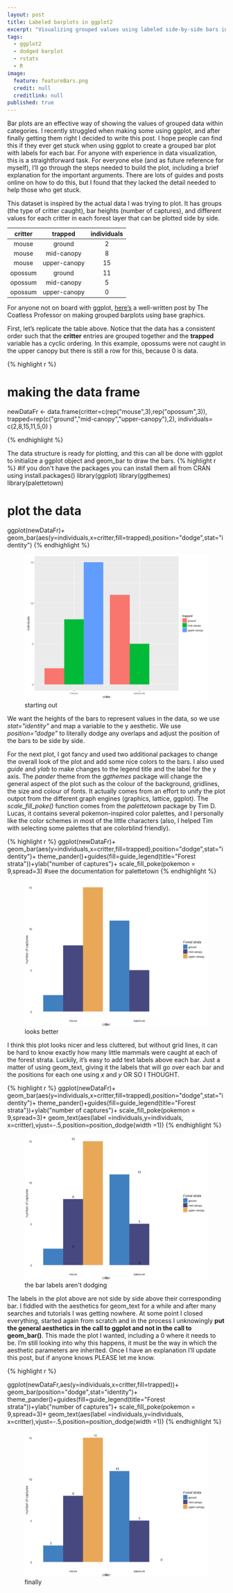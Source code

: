 ```yaml
---
layout: post
title: Labeled barplots in ggplot2
excerpt: "Visualizing grouped values using labeled side-by-side bars in ggplot2."
tags: 
  - ggplot2
  - dodged barplot
  - rstats
  - R
image: 
  feature: featureBars.png
  credit: null
  creditlink: null
published: true
---
```




Bar plots are an effective way of showing the values of grouped data within categories. I recently struggled when making some using ggplot, and after finally getting them right I decided to write this post. I hope people can find this if they ever get stuck when using ggplot to create a grouped bar plot with labels for each bar. For anyone with experience in data visualization, this is a straightforward task. For everyone else (and as future reference for myself), I’ll go through the steps needed to build the plot, including a brief explanation for the important arguments. There are lots of guides and posts online on how to do this, but I found that they lacked the detail needed to help those who get stuck.

This dataset is inspired by the actual data I was trying to plot. It has groups (the type of critter caught), bar heights (number of captures), and different values for each critter in each forest layer that can be plotted side by side.

| critter |    trapped   | individuals |
|:-------:|:------------:|:-----------:|
|  mouse  |    ground    |      2      |
|  mouse  |  mid-canopy  |      8      |
|  mouse  | upper-canopy |      15     |
| opossum |    ground    |      11     |
| opossum |  mid-canopy  |      5      |
| opossum | upper-canopy |      0      |

For anyone not on board with ggplot, [here’s](http://thecoatlessprofessor.com/programming/creating-stacked-barplot-and-grouped-barplot-in-r-using-base-graphics-no-ggplot2/) a well-written post by The Coatless Professor on making grouped barplots using base graphics. 

First, let’s replicate the table above. Notice that the data has a consistent order such that the **critter** entries are grouped together and the **trapped** variable has a cyclic ordering. In this example, opossums were not caught in the upper canopy but there is still a row for this, because 0 is data. 

{% highlight r %}
# making the data frame
newDataFr <- data.frame(critter=c(rep("mouse",3),rep("opossum",3)),
                        trapped=rep(c("ground","mid-canopy","upper-canopy"),2),
                        individuals= c(2,8,15,11,5,0) )

{% endhighlight %}

The data structure is ready for plotting, and this can all be done with ggplot to initialize a ggplot object and geom_bar to draw the bars.
{% highlight r %}
#if you don't have the packages you can install them all from CRAN using install.packages()
library(ggplot) 
library(ggthemes)
library(palettetown)
# plot the data
ggplot(newDataFr)+
  geom_bar(aes(y=individuals,x=critter,fill=trapped),position="dodge",stat="identity")
{% endhighlight %}

<figure>
    <a href="/images/bars1.png"><img src="/images/bars1.png"></a>
        <figcaption>starting out</figcaption>
</figure>

We want the heights of the bars to represent values in the data, so we use _stat="identity"_ and map a variable to the y aesthetic. We use _position=”dodge”_ to literally dodge any overlaps and adjust the position of the bars to be side by side. 

For the next plot, I got fancy and used two additional packages to change the overall look of the plot and add some nice colors to the bars. I also used _guide_ and _ylab_ to make changes to the legend title and the label for the y axis. The _pander_ theme from the _ggthemes_ package will change the general aspect of the plot such as the colour of the background, gridlines, the size and colour of fonts. It actually comes from an effort to unify the plot outpot from the different graph engines (graphics, lattice, ggplot). The _scale\_fill\_poke()_ function comes from the _palettetown_ package by Tim D. Lucas, it contains several pokemon-inspired color palettes, and I personally like the color schemes in most of the little characters (also, I helped Tim with selecting some palettes that are colorblind friendly).  

{% highlight r %}
ggplot(newDataFr)+
  geom_bar(aes(y=individuals,x=critter,fill=trapped),position="dodge",stat="identity")+
  theme_pander()+guides(fill=guide_legend(title="Forest strata"))+ylab("number of captures")+
  scale_fill_poke(pokemon = 9,spread=3) #see the documentation for palettetown
 {% endhighlight %}
 
 <figure>
    <a href="/images/bars2.png"><img src="/images/bars2.png"></a>
        <figcaption>looks better</figcaption>
</figure>

I think this plot looks nicer and less cluttered, but without grid lines, it can be hard to know exactly how many little mammals were caught at each of the forest strata. Luckily, it’s easy to add text labels above each bar. Just a matter of using geom_text, giving it the labels that will go over each bar and the positions for each one using _x_ and _y_ OR SO I THOUGHT.

{% highlight r %}
ggplot(newDataFr)+
  geom_bar(aes(y=individuals,x=critter,fill=trapped),position="dodge",stat="identity")+
  theme_pander()+guides(fill=guide_legend(title="Forest strata"))+ylab("number of captures")+
  scale_fill_poke(pokemon = 9,spread=3)+
  geom_text(aes(label =individuals,y=individuals, x=critter),vjust=-.5,position=position_dodge(width =1))
 {% endhighlight %}
 
 <figure>
    <a href="/images/bars3.png"><img src="/images/bars3.png"></a>
        <figcaption>the bar labels aren't dodging</figcaption>
</figure>

The labels in the plot above are not side by side above their corresponding bar. I fiddled with the aesthetics for geom_text for a while and after many searches and tutorials I was getting nowhere. At some point I closed everything, started again from scratch and in the process I unknowingly **put the general aesthetics in the call to ggplot and not in the call to geom_bar()**. This made the plot I wanted, including a 0 where it needs to be. I’m still looking into why this happens, it must be the way in which the aesthetic parameters are inherited. Once I have an explanation I’ll update this post, but if anyone knows PLEASE let me know. 

{% highlight r %}

ggplot(newDataFr,aes(y=individuals,x=critter,fill=trapped))+
  geom_bar(position="dodge",stat="identity")+
  theme_pander()+guides(fill=guide_legend(title="Forest strata"))+ylab("number of captures")+
  scale_fill_poke(pokemon = 9,spread=3)+
  geom_text(aes(label =individuals,y=individuals, x=critter),vjust=-.5,position=position_dodge(width =1))
{% endhighlight %}

<figure>
    <a href="/images/bars4.png"><img src="/images/bars4.png"></a>
        <figcaption>finally</figcaption>
</figure>
